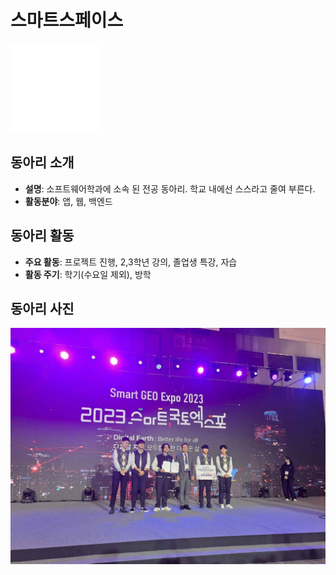# 스마트스페이스

<img style="background-color: #009EFF;" src="./SmartSpaceLogo.png" alt="스마트 스페이스 로고" >

## 동아리 소개

- **설명**: 소프트웨어학과에 소속 된 전공 동아리. 학교 내에선 스스라고 줄여 부른다.
- **활동분야**: 앱, 웹, 백엔드

## 동아리 활동

- **주요 활동**: 프로젝트 진행, 2,3학년 강의, 졸업생 특강, 자습
- **활동 주기**: 학기(수요일 제외), 방학

## 동아리 사진

<img src="./SmartSpacePic.jpg" alt="스마트 스페이스 활동사진" >
